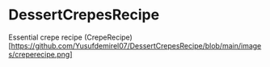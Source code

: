 # DessertCrepesRecipe
Essential crepe recipe
(CrepeRecipe)[https://github.com/Yusufdemirel07/DessertCrepesRecipe/blob/main/images/creperecipe.png]